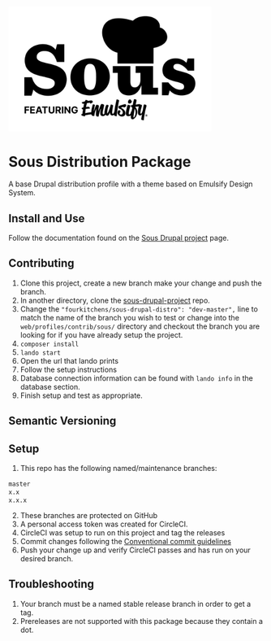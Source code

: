 <img style="max-width: 400px;" src="themes/sous_admin/assets/images/sous.svg" alt="Sous featuring Emulsify">

# Sous Distribution Package

A base Drupal distribution profile with a theme based on Emulsify Design System.

## Install and Use

Follow the documentation found on the [Sous Drupal project](https://github.com/fourkitchens/sous-drupal-project) page.

## Contributing

1. Clone this project, create a new branch make your change and push the branch.
2. In another directory, clone the [sous-drupal-project](https://github.com/fourkitchens/sous-drupal-project) repo.
3. Change the `"fourkitchens/sous-drupal-distro": "dev-master",` line to match the name of the branch you wish to test or change into the `web/profiles/contrib/sous/` directory and checkout the branch you are looking for if you have already setup the project.
4. `composer install`
5. `lando start`
6. Open the url that lando prints
7. Follow the setup instructions
8. Database connection information can be found with `lando info` in the database section.
9. Finish setup and test as appropriate.

## Semantic Versioning

## Setup

1. This repo has the following named/maintenance branches:

```
master
x.x
x.x.x
```

2. These branches are protected on GitHub
3. A personal access token was created for CircleCI.
4. CircleCI was setup to run on this project and tag the releases
5. Commit changes following the [Conventional commit guidelines](https://www.conventionalcommits.org/en/v1.0.0/)
6. Push your change up and verify CircleCI passes and has run on your desired branch.

## Troubleshooting

1. Your branch must be a named stable release branch in order to get a tag.
2. Prereleases are not supported with this package because they contain a dot.
